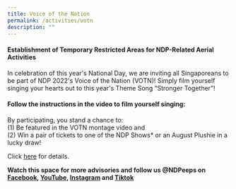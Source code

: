 ```yaml
---
title: Voice of the Nation
permalink: /activities/votn
description: ""
---
```

#### Establishment of Temporary Restricted Areas for NDP-Related Aerial Activities
       
In celebration of this year's National Day, we are inviting all Singaporeans to be part of NDP 2022's Voice of the Nation (VOTN)! Simply film yourself singing your hearts out to this year's Theme Song “Stronger Together”!

#### Follow the instructions in the video to film yourself singing:
By participating, you stand a chance to: 
<br>(1) Be featured in the VOTN montage video and 
<br>(2) Win a pair of tickets to one of the NDP Shows* or an August Plushie in a lucky draw!

Click <a href="/files/News%20Release%20-%20Establishment%20of%20Temporary%20Restricted%20Area%20for%20NDP-related%20Aerial%20Activities.pdf" target="_blank">here</a> for details.

**Watch this space for more advisories and follow us @NDPeeps on [Facebook](https://www.facebook.com/NDPeeps), [YouTube](https://www.youtube.com/user/NDPeeps), [Instagram](https://www.instagram.com/ndpeeps/?hl=en) and [Tiktok](https://www.tiktok.com/@ndpeeps?lang=en)**